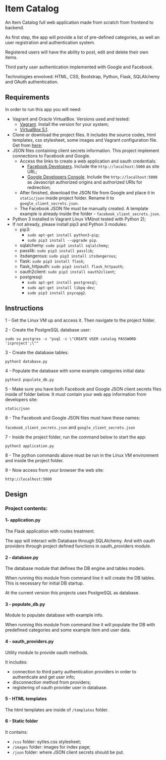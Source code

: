 # Item Catalog

An Item Catalog full web application made from scratch from frontend to backend.

As first step, the app will provide a list of pre-defined 
categories, as well an user registration and authentication system.

Registered users will have the ability to post, edit and delete their own items.

Third party user authentication implemented with Google and Facebook.

Technologies envolved: HTML, CSS, Bootstrap, Python, Flask, SQLAlchemy and OAuth authentication.


## Requirements

In order to run this app you will need:
- Vagrant and Oracle VirtualBox. Versions used and tested:
    - [Vagrant](https://www.vagrantup.com/downloads.html). Install the version for your system;
    - [VirtualBox 5.1](https://www.virtualbox.org/wiki/Download_Old_Builds_5_1).
- Clone or download the project files. It includes the source codes, html templates, css stylesheet, some images and Vagrant configuration file. Get from [here](https://github.com/dtmarangoni/item_catalog.git);
- JSON files containing client secrets information. This project implement connections to Facebook and Google.
    - Access the links to create a web application and oauth credentials.
        - [Facebook Developers](https://developers.facebook.com/). Include the `http://localhost:5000` as site URL;
        - [Google Developers Console](https://console.developers.google.com). Include the `http://localhost:5000` as Javascript authorized origins and authorized URIs for redirection;
    - After finished, download the JSON file from Google and place it in `static/json` inside project folder. Rename it to `google_client_secrets.json`.
    - The Facebook JSON file must be manually created. A template example is already inside the folder - `facebook_client_secrets.json`.
- Python 3 installed in Vagrant Linux VM(not tested with Python 2);
- If not already, please install pip3 and Python 3 modules:
  - pip3:
    - `sudo apt-get install python3-pip`;
    - `sudo pip3 install --upgrade pip`.
  - sqlalchemy: `sudo pip3 install sqlalchemy`;
  - passlib: `sudo pip3 install passlib`;
  - itsdangerous: `sudo pip3 install itsdangerous`;
  - flask: `sudo pip3 install flask`;
  - flask_httpauth: `sudo pip3 install flask_httpauth`;
  - oauth2client: `sudo pip3 install oauth2client`;
  - postgresql:
    - `sudo apt-get install postgresql`;
    - `sudo apt-get install libpq-dev`;
    - `sudo pip3 install psycopg2`.


## Instructions

1 - Get the Linux VM up and access it. Then navigate to the project folder.

2 - Create the PostgreSQL database user:

`sudo su postgres -c "psql -c \"CREATE USER catalog PASSWORD 
'icproject';\""`

3 - Create the database tables:

`python3 database.py`

4 - Populate the database with some example categories initial data:

`python3 populate_db.py`

5 - Make sure you have both Facebook and Google JSON client secrets files 
inside of folder below. It must contain your web app information from developers site:

`static/json`

6 - The Facebook and Google JSON files must have these names:

`facebook_client_secrets.json` and `google_client_secrets.json`

7 - Inside the project folder, run the command below to start the app:

`python3 application.py`

8 - The python commands above must be run in the Linux VM environment and 
inside the project folder.

9 - Now access from your browser the web site:

`http://localhost:5000`


## Design

### Project contents:

#### 1- application.py
The Flask application with routes treatment.

The app will interact with Database through SQLAlchemy. And with oauth providers through project defined functions in oauth_providers module.

#### 2 - database.py
The database module that defines the DB engine and tables models.

When running this module from command line it will create the DB tables. This is necessary for initial DB startup.

At the current version this projects uses PostgreSQL as database.

#### 3 - populate_db.py
Module to populate database with example info.

When running this module from command line it will populate the DB with predefined categories and some example item and user data.

#### 4 - oauth_providers.py
Utility module to provide oauth methods.

It includes:
- connection to third party authentication providers in order to authenticate and get user info;
- disconnection method from providers;
- registering of oauth provider user in database.

#### 5 - HTML templates
The html templates are inside of `/templates` folder.

#### 6 - Static folder
It contains:
- `/css` folder: sytles.css stylesheet;
- `/images` folder: images for index page;
- `/json` folder: where JSON client secrets should be put.
